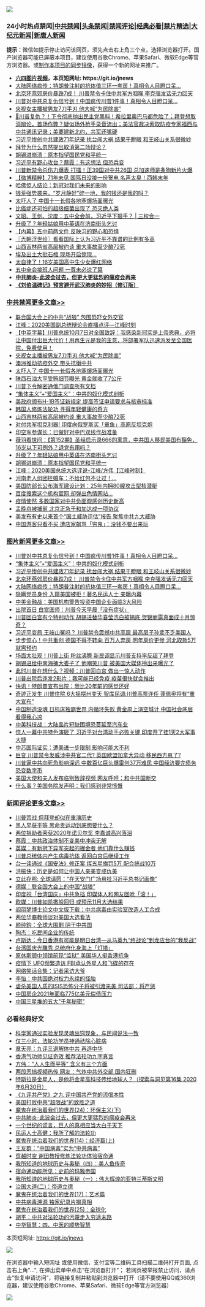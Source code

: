 ![](https://raw.githubusercontent.com/fqnews/bnews/master/64photo/fqnews-qr.jpg)

<div id="tt">
<h3>24小时热点禁闻|<a href="#%E4%B8%AD%E5%85%B1%E7%A6%81%E9%97%BB%E6%9B%B4%E5%A4%9A%E6%96%87%E7%AB%A0">中共禁闻</a>|<a href="#%E5%9B%BE%E7%89%87%E6%96%B0%E9%97%BB%E6%9B%B4%E5%A4%9A%E6%96%87%E7%AB%A0">头条禁闻</a>|<a href="#%E6%96%B0%E9%97%BB%E8%AF%84%E8%AE%BA%E6%9B%B4%E5%A4%9A%E6%96%87%E7%AB%A0">禁闻评论|<a href="#%E5%BF%85%E7%9C%8B%E7%BB%8F%E5%85%B8%E5%A5%BD%E6%96%87">经典必看|<a href="/video.md#%E7%A6%81%E7%89%87%E7%B2%BE%E9%80%89">禁片精选</a>|<a href="https://github.com/fqnews/djy/blob/master/gb/nf1351518.md#1">大纪元新闻</a>|<a href="https://github.com/fqnews/ntdtv/blob/master/gb/prog204.md#1">新唐人新闻</a></h3>
<div><b>提示：</b>微信如提示停止访问该网页，须先点击右上角三个点，选择浏览器打开。国产浏览器可能已屏蔽本项目，建议使用谷歌Chrome、苹果Safari、微软Edge等官方浏览器。或<a href="https://github.com/fqnews/bnews/blob/master/%E5%88%B6%E4%BD%9Cgit%E7%A6%81%E9%97%BB%E9%95%9C%E5%83%8F.md">制作本项目的同步镜像</a>，获得一个新的网址来推广。</div>
<ul>
<li><b><a href="http://d1.bdrive.tk/64.mp4" target="_blank">六四图片视频</a>，本页短网址: https://git.io/jnews</b></li>
<li><a href="/topimagenews/20201007/1409548.md">大陆网络疯传：特朗普注射的抗体值三环一套房！真相令人目瞪口呆...</a></li>
<li><a href="/topimagenews/20201007/1409691.md">北京环燕郊房价暴跌7成！ 川普禁令卡住中共军方咽喉 李克强发话无力回天</a></li>
<li><a href="/topimagenews/20201008/1409855.md">川普对中共总复仇信号到！中国疯传川普1件事！真相令人目瞪口呆...</a></li>
<li><a href="/cbnews/20201008/1409938.md">央视女主播被男友7刀手刃 他大喊“为民除害”</a></li>
<li><a href="/bannedvideo/20201007/1409583.md">🚨川普复仇？！下令彻底抛出民主党黑料！希拉里奥巴马都危险了；拜登想取消辩论，首场作弊？疑似场外枪手录音流出；美法官裁决索取防疫专家福西与中共通讯记录；美要建新北约，共军还嘴硬</a></li>
<li><a href="/topimagenews/20201007/1409835.md">习近平惨创中共建政71年纪录 扰台闯大祸 结果干瞪眼 和王岐山关系很微妙</a></li>
<li><a href="/ssgc/20201007/1409658.md">拜登为什么忽然提出取消第二场辩论？</a></li>
<li><a href="/cbnews/20201007/1409549.md">胡锡进崩溃：原本指望国民党和平统一</a></li>
<li><a href="/comments/20201007/1409630.md">习近平有野心攻台？蔡霞：有这想法 但恐兵变</a></li>
<li><a href="/cnnews/20201007/1409753.md">川普新禁令杀伤力爆表 打擂！正39国对中共26国 总加速师是条狗新片火爆</a></li>
<li><a href="/comments/20201008/1409918.md">【微博精粹】71年未见 国殇日没接一份贺电 名声太臭！西韩末年</a></li>
<li><a href="/comments/20201007/1409587.md">哈佛惊人结论：新冠对我们未来的影响</a></li>
<li><a href="/bannedvideo/20201007/1409608.md">钱荒强势袭来，“岁月静好”碎一地，我的钱还是我的吗？</a></li>
<li><a href="/cbnews/20201008/1409922.md">太吓人了 中国十一长假各地塞爆场面曝光</a></li>
<li><a href="/cnnews/20201008/1409928.md">比癌症还可怕的超级细菌出现了 恐灭绝人类</a></li>
<li><a href="/comments/20201007/1409517.md">文昭、王剑、沈度：五中全会前，习近平下狠手？ | 三权合一</a></li>
<li><a href="/cbnews/20201007/1409568.md">升级了？年轻姑娘用中英语在济南街头乞讨</a></li>
<li><a href="/bannedvideo/20201008/1409859.md">【内幕】五中前两文件 反映习的野心和恐惧</a></li>
<li><a href="/ssgc/20201008/1409937.md">〖兲朝浮世绘〗看看国际上认为习近平不靠谱的比例有多高</a></li>
<li><a href="/cbnews/20201007/1409657.md">山西吉林两省高层被约谈 重大事故至少酿72死</a></li>
<li><a href="/cnnews/20201007/1409825.md">埃及出土大批石棺 现场开启惊现…</a></li>
<li><a href="/cnnews/20201007/1409697.md">太自律了！16岁美国高中生少女爆红网络</a></li>
<li><a href="/comments/20201008/1409942.md">五中全会接班人问题 一尊未必说了算</a></li>
<li><b><a href="/comments/20200211/1275071.md" target="_blank">中共肺炎-此波会过去，但更大更猛烈的瘟疫会再来</a></b></li>
<li><b><a href="/comments/20200207/1272816.md" target="_blank">《刘伯温碑记》预言避开武汉肺炎的妙招（修订版）</a></b></li>
</ul>
</div>

<div class="catlist">
<h3><a href="/cbnews/" target="_blank">中共禁闻</a><span><a href="/cbnews/" target="_blank" rel="nofollow">更多文章>></a></span></h3>
<ul>
<li><a href="/cbnews/20201008/1410098.md" target="_blank">联合国大会上的中共“战狼” 包围恐吓女外交官</a></li>
<li><a href="/cbnews/20201008/1410077.md" target="_blank">江峰：2020美国副总统辩论会直播点评&#8212;江峰时刻</a></li>
<li><a href="/cbnews/20201008/1409979.md" target="_blank">【中英字幕】川普总统10月7日对全国致辞：我感染新冠实是上帝恩典，必将让中国付出巨大代价！用再生元是我的主意，将部署军队迅速派发至全国医院，免费使用！</a></li>
<li><a href="/cbnews/20201008/1409938.md" target="_blank">央视女主播被男友7刀手刃 他大喊“为民除害”</a></li>
<li><a href="/cbnews/20201008/1409923.md" target="_blank">澳洲推动抗疫外交 带头抗衡中共</a></li>
<li><a href="/cbnews/20201008/1409922.md" target="_blank">太吓人了 中国十一长假各地塞爆场面曝光</a></li>
<li><a href="/cbnews/20201008/1409915.md" target="_blank">陕西石油大亨受贿细节曝光 黄金就收了7公斤</a></li>
<li><a href="/cbnews/20201008/1409852.md" target="_blank">川普下令解密通俄门调查所有文档</a></li>
<li><a href="/comments/20201007/1409565.md" target="_blank">“集体主义”+“爱国主义”：中共的奴化模式剖析</a></li>
<li><a href="/cbnews/20201007/1409810.md" target="_blank">美政府颁布H-1B签证新规定 提高签证申请要求与核审标准</a></li>
<li><a href="/cbnews/20201007/1409664.md" target="_blank">韩国人修炼法轮功 寻得年轻健康的奇方</a></li>
<li><a href="/cbnews/20201007/1409657.md" target="_blank">山西吉林两省高层被约谈 重大事故至少酿72死</a></li>
<li><a href="/cbnews/20201007/1409656.md" target="_blank">对付共军坦克利器! 印度向俄罗斯买「章鱼」高原反坦克炮</a></li>
<li><a href="/cbnews/20201007/1409605.md" target="_blank">印空军参谋长：已做好对中巴双线作战准备</a></li>
<li><a href="/cbnews/20201007/1409601.md" target="_blank">薇羽看世间：【第152期】圣经启示录666的寓意，中共国人移民美国有豁免，16岁以下可例外？退党有用吗？</a></li>
<li><a href="/cbnews/20201007/1409568.md" target="_blank">升级了？年轻姑娘用中英语在济南街头乞讨</a></li>
<li><a href="/cbnews/20201007/1409549.md" target="_blank">胡锡进崩溃：原本指望国民党和平统一</a></li>
<li><a href="/cbnews/20201007/1409546.md" target="_blank">江峰：2020美国总统大选评说-江峰/方伟【江峰时刻】</a></li>
<li><a href="/cbnews/20201007/1409542.md" target="_blank">河南老人组团拦婚车：不给红包不让过！…</a></li>
<li><a href="/cbnews/20201007/1409535.md" target="_blank">美国防部长公布海军建设计划：25年内拥80艘攻击型核潜艇</a></li>
<li><a href="/cbnews/20201007/1409534.md" target="_blank">百度搜索这个机构官网 却弹出色情网站…</a></li>
<li><a href="/cbnews/20201007/1409502.md" target="_blank">疫情使然 多数国家对中共负面观感创历史新高</a></li>
<li><a href="/cbnews/20201007/1409478.md" target="_blank">孟晚舟被捕前 北京正急于和加达成一项协议</a></li>
<li><a href="/cbnews/20201007/1409457.md" target="_blank">美发布有史以来首个“国土威胁评估”报告 聚焦中共九大威胁</a></li>
<li><a href="/cbnews/20201007/1409456.md" target="_blank">中国游客只看不买 遭店家飙骂「穷鬼」：没钱不要出来玩</a></li>

</ul>
</div>
<div class="catlist">
<h3><a href="/topimagenews/" target="_blank">图片新闻</a><span><a href="/topimagenews/" target="_blank" rel="nofollow">更多文章>></a></span></h3>
<ul>
<li><a href="/topimagenews/20201008/1409855.md" target="_blank">川普对中共总复仇信号到！中国疯传川普1件事！真相令人目瞪口呆&#8230;</a></li>
<li><a href="/comments/20201007/1409565.md" target="_blank">“集体主义”+“爱国主义”：中共的奴化模式剖析</a></li>
<li><a href="/topimagenews/20201007/1409835.md" target="_blank">习近平惨创中共建政71年纪录 扰台闯大祸 结果干瞪眼 和王岐山关系很微妙</a></li>
<li><a href="/topimagenews/20201007/1409691.md" target="_blank">北京环燕郊房价暴跌7成！ 川普禁令卡住中共军方咽喉 李克强发话无力回天</a></li>
<li><a href="/topimagenews/20201007/1409548.md" target="_blank">大陆网络疯传：特朗普注射的抗体值三环一套房！真相令人目瞪口呆&#8230;</a></li>
<li><a href="/topimagenews/20201007/1409454.md" target="_blank">隐瞒党员身份 入籍美国被拒！著名民运人士 亲曝内幕</a></li>
<li><a href="/topimagenews/20201007/1409333.md" target="_blank">中美金融战：美国机构警告投资中国企业面临3大风险</a></li>
<li><a href="/topimagenews/20201007/1409315.md" target="_blank">出院首日 白宫医师：川普今天早晨「没有症状」</a></li>
<li><a href="/topimagenews/20201007/1409232.md" target="_blank">川普回白宫有个特别动作 胡锡进替华春莹洗白被揭底 贺锦丽露真面成十月惊奇？</a></li>
<li><a href="/topimagenews/20201006/1409145.md" target="_blank">习近平变局 王岐山冤吗？ 川普禁令震撼中共高层 最高层子孙辈不乏美国人</a></li>
<li><a href="/topimagenews/20201006/1409109.md" target="_blank">步步惊心！中共重创 德国不得不转向 百万人弃房 明年房价更惨 河北取款5万就需预约</a></li>
<li><a href="/topimagenews/20201006/1408982.md" target="_blank">场面太壮观！川普上街 粉丝沸腾 新民调显示川普支持率反超了拜登</a></li>
<li><a href="/topimagenews/20201006/1408950.md" target="_blank">胡锡进给中南海捅大娄子了 他嘲笑川普 被美国大媒体拎出来曝光了</a></li>
<li><a href="/topimagenews/20201006/1408891.md" target="_blank">此时川普在想什么？视频：川普回白宫 做出一惊人动作</a></li>
<li><a href="/topimagenews/20201006/1408848.md" target="_blank">川普出院后连发2影片：我可能已经免疫 疫苗很快就会推出</a></li>
<li><a href="/topimagenews/20201006/1408702.md" target="_blank">快讯！特朗普宣布出院：我比20年前的感觉还好</a></li>
<li><a href="/topimagenews/20201005/1408607.md" target="_blank">奇迹正发生 川普住院 6大摇摆州变天 智库民调:川普高票连任 蓬佩奥将有“重大宣布”</a></li>
<li><a href="/topimagenews/20201005/1408518.md" target="_blank">中国制造没魂 日机床独霸世界 内循环失败 黄金周上演空城计 中国社会底层 看得我心凉</a></li>
<li><a href="/topimagenews/20201005/1408141.md" target="_blank">中美科技战：大陆晶片短缺困境恐蔓延至汽车业</a></li>
<li><a href="/topimagenews/20201005/1408122.md" target="_blank">惊人一幕中共特色演砸了 习近平对台湾动手必败关键 印度开了挂1天2大军事大捷</a></li>
<li><a href="/topimagenews/20201005/1408112.md" target="_blank">中芯国际证实：遭美进一步限制 影响可能大不利</a></li>
<li><a href="/topimagenews/20201004/1408084.md" target="_blank">巨变 川普禁令发威涉中共官二代? 英国欧盟加拿大异动 移民西方悬了?</a></li>
<li><a href="/topimagenews/20201004/1408020.md" target="_blank">川普逼中共向死角影响深远 中数百亿巨头爆雷创37万难民 中国经济要完债务恐变数字币</a></li>
<li><a href="/topimagenews/20201004/1407911.md" target="_blank">美国大使和夫人发布临别致辞视频 网友呼吁：和中共国断交</a></li>
<li><a href="/topimagenews/20201004/1407894.md" target="_blank">什么事？美国务院发声明：我们感到非常愤慨</a></li>

</ul>
</div>
<div class="catlist">
<h3><a href="/comments/" target="_blank">新闻评论</a><span><a href="/comments/" target="_blank" rel="nofollow">更多文章>></a></span></h3>
<ul>
<li><a href="/comments/20201008/1410106.md" target="_blank">川普苦战 但拜登却似在重演历史</a></li>
<li><a href="/comments/20201008/1410105.md" target="_blank">黑人早获平等 黑命贵运动到底想要什么？</a></li>
<li><a href="/comments/20201008/1410092.md" target="_blank">两位捐助者荣获2020年诺贝尔奖 李嘉诚高兴落泪</a></li>
<li><a href="/comments/20201008/1410084.md" target="_blank">蔡霞：中共政治体制不变美中冲突无解</a></li>
<li><a href="/comments/20201008/1410083.md" target="_blank">英媒：有新冠下异军突起的掘金者 他们靠什么赚钱</a></li>
<li><a href="/comments/20201008/1410070.md" target="_blank">川普总统体内产生病毒抗体 返回白宫后继续工作</a></li>
<li><a href="/comments/20201008/1410069.md" target="_blank">台一读通过《国安法》修正案 挥五星旗罚5万 配合统战10万</a></li>
<li><a href="/comments/20201008/1410051.md" target="_blank">洪振快：历史是如何让中国人亲美变成仇美</a></li>
<li><a href="/comments/20201008/1410050.md" target="_blank">立此存照: 全球请愿：“在天安门广场悬挂习近平总书记画像”</a></li>
<li><a href="/comments/20201008/1410049.md" target="_blank">德媒：联合国大会上的中国“战狼”</a></li>
<li><a href="/comments/20201008/1410034.md" target="_blank">印度祝「台湾国庆」中共急挡 印媒体人和网友回呛「滚！」</a></li>
<li><a href="/comments/20201008/1410033.md" target="_blank">欧媒：川普如凯撒般回归 或预示11月大选结果</a></li>
<li><a href="/comments/20201008/1410029.md" target="_blank">阎丽梦博士论文中文版下载：中共病毒由实验室改造人工合成</a></li>
<li><a href="/comments/20201008/1410025.md" target="_blank">两位华裔教师谈对美国大选看法</a></li>
<li><a href="/comments/20201008/1410015.md" target="_blank">颜纯鈎：全球大围剿 阴干中共国</a></li>
<li><a href="/comments/20201008/1410014.md" target="_blank">陶杰：吃民间企业的传统</a></li>
<li><a href="/comments/20201008/1410013.md" target="_blank">卢斯达：今日香港有可能是明日台湾—从马英九“终战论”到龙应台的“我反战”</a></li>
<li><a href="/comments/20201008/1409995.md" target="_blank">台湾国庆光雕秀 总统府化身海上「灯塔」</a></li>
<li><a href="/comments/20201008/1409978.md" target="_blank">原休斯顿中领馆前现“监狱” 美国华人挺香港抗争</a></li>
<li><a href="/comments/20201008/1409977.md" target="_blank">疫情下 UFO频繁造访 FBI承认外星人和飞碟的存在</a></li>
<li><a href="/comments/20201008/1409972.md" target="_blank">网络笑话合集：记者采访大爷</a></li>
<li><a href="/comments/20201008/1409971.md" target="_blank">李怡：中共国绝对权力永续的怪胎</a></li>
<li><a href="/comments/20201008/1409950.md" target="_blank">虐杀美国人质的ISIS恐怖分子将被引渡来美 司法部：将严惩</a></li>
<li><a href="/comments/20201008/1409949.md" target="_blank">中国房企2021年面临775亿美元偿债压力</a></li>
<li><a href="/comments/20201008/1409948.md" target="_blank">中国三星堆的五大&quot;千年秘密&quot;</a></li>

</ul>
</div>

<div class="catlist">
<h3>必看经典好文</h3>
<ul>
<li><a href="/comments/20200921/1400587.md" target="_blank">科学家通过实验发现灵魂出窍现象，与民间说法一致</a></li>
<li><a href="/health/20170626/780270.md" target="_blank">仅三小时，法轮功学员神通祛除心脏病</a></li>
<li><a href="/comments/20131119/1029445.md" target="_blank">章天亮：九评三退解体中共 再造中华</a></li>
<li><a href="/comments/20200517/1330064.md" target="_blank">香港气功师见证奇效 推荐法轮功九字真言</a></li>
<li><a href="/comments/20200720/1363377.md" target="_blank">方伟：“人人生而平等” 含义有三个方面</a></li>
<li><a href="/cbnews/20200703/1355059.md" target="_blank">两段恶搞视频热传 网友：气炸中共外交部 国内狂删</a></li>
<li><a href="/comments/20200712/1359460.md" target="_blank">特斯拉是金星人，是他将金星高科技传给地球人？（探索与洞见第16集 2020年6月30日）</a></li>
<li><a href="/bookonline/20131116/201045.md" target="_blank">《九评共产党》之九 评中国共产党的流氓本性</a></li>
<li><a href="/comments/20200731/1372471.md" target="_blank">美国打败中共“超限战”的致胜之道</a></li>
<li><a href="/cbnews/20180907/994846.md" target="_blank">魔鬼在统治着我们的世界(24)：环保主义(下)</a></li>
<li><a href="/comments/20200211/1275071.md" target="_blank">中共肺炎-此波会过去，但更大更猛烈的瘟疫会再来</a></li>
<li><a href="/comments/20200621/1348067.md" target="_blank">一个世纪的谎言，巨人的真相应当大白于天下</a></li>
<li><a href="/ccpdope/20200729/1369047.md" target="_blank">民运人士高健：我所了解的法轮功</a></li>
<li><a href="/topimagenews/20180605/953415.md" target="_blank">魔鬼在统治着我们的世界(14)：经济篇(上)</a></li>
<li><a href="/comments/20200318/1295755.md" target="_blank">王友群：“中国病毒”实为“中共病毒”</a></li>
<li><a href="/comments/20200511/1322384.md" target="_blank">穿越时空 谢田教授修炼法轮功体验宿命通</a></li>
<li><a href="/tculture/xiulian/20170729/799172.md" target="_blank">我所知道的地球历史与奥秘（四）：美人鱼传奇</a></li>
<li><a href="/cbnews/20180711/970353.md" target="_blank">宿命通功能所见：史前的玛雅帝国</a></li>
<li><a href="/tculture/xiulian/20170611/772817.md" target="_blank">我所知道的地球历史与奥秘（一）: 伟大辉煌的亚特兰蒂斯文明</a></li>
<li><a href="/cbnews/20180308/911611.md" target="_blank">治国大道(二)：帝道立德</a></li>
<li><a href="/topimagenews/20180620/960677.md" target="_blank">魔鬼在统治着我们的世界(17)：艺术篇</a></li>
<li><a href="/ccpdope/20200412/1311165.md" target="_blank">中共病毒溯源 独家纪录片揭真相</a></li>
<li><a href="/comments/20181017/1014654.md" target="_blank">魔鬼在统治着我们的世界(25)：全球化</a></li>
<li><a href="/cbnews/20200720/1363328.md" target="_blank">胡平：中共对法轮功的污蔑走入穷途末路</a></li>
<li><a href="/comments/20200605/783247.md" target="_blank">中华智慧：四、中医的顺势智慧</a></li>

</ul>
</div>

本页短网址: https://git.io/jnews

![](https://raw.githubusercontent.com/fqnews/bnews/master/64photo/fqnews-qr.jpg)

在浏览器中输入短网址 或使用微信、支付宝等二维码工具扫描二维码打开页面, 点击右上角"...", 在弹出菜单中点击“在浏览器打开”； 若网页被举报禁止访问，请点击“恢复申请访问”，将链接复制并粘贴到浏览器中打开（请不要使用QQ或360浏览器，建议使用谷歌Chrome、苹果Safari、微软Edge等官方浏览器）

![](https://raw.githubusercontent.com/fqnews/bnews/master/64photo/wx.jpg)